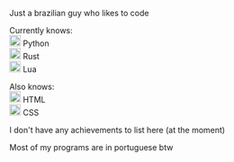 Just a brazilian guy who likes to code  
  
Currently knows:  
<img src="https://github.com/yurijserrano/Github-Profile-Readme-Logos/blob/master/programming%20languages/python.svg" alt="drawing" width="20"/> Python  
<img src="https://github.com/yurijserrano/Github-Profile-Readme-Logos/blob/master/programming%20languages/rust.svg" alt="drawing" width="20"> Rust  
<img src="https://upload.wikimedia.org/wikipedia/commons/c/cf/Lua-Logo.svg" alt="drawing" width="20"/> Lua  

Also knows:  
<img src="https://github.com/yurijserrano/Github-Profile-Readme-Logos/blob/master/others/html.svg" alt="drawing" width="20"/> HTML  
<img src="https://github.com/yurijserrano/Github-Profile-Readme-Logos/blob/master/others/css.svg" alt="drawing" width="20"/> CSS 

I don't have any achievements to list here (at the moment)

Most of my programs are in portuguese btw
